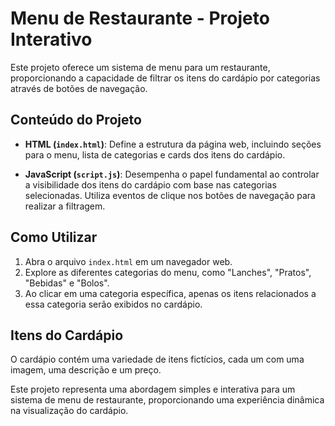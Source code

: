 # Menu de Restaurante - Projeto Interativo

Este projeto oferece um sistema de menu para um restaurante, proporcionando a capacidade de filtrar os itens do cardápio por categorias através de botões de navegação.

## Conteúdo do Projeto

- **HTML (`index.html`)**: Define a estrutura da página web, incluindo seções para o menu, lista de categorias e cards dos itens do cardápio.

- **JavaScript (`script.js`)**: Desempenha o papel fundamental ao controlar a visibilidade dos itens do cardápio com base nas categorias selecionadas. Utiliza eventos de clique nos botões de navegação para realizar a filtragem.

## Como Utilizar

1. Abra o arquivo `index.html` em um navegador web.
2. Explore as diferentes categorias do menu, como "Lanches", "Pratos", "Bebidas" e "Bolos".
3. Ao clicar em uma categoria específica, apenas os itens relacionados a essa categoria serão exibidos no cardápio.

## Itens do Cardápio

O cardápio contém uma variedade de itens fictícios, cada um com uma imagem, uma descrição e um preço.

Este projeto representa uma abordagem simples e interativa para um sistema de menu de restaurante, proporcionando uma experiência dinâmica na visualização do cardápio.
